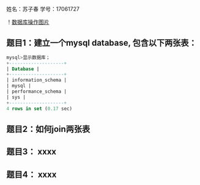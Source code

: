 姓名：苏子春
学号：17061727


！[数据库操作图片](https://github.com/selfclosesu/mysql-test-1/blob/master/%E6%95%B0%E6%8D%AE%E5%BA%93%E6%93%8D%E4%BD%9C%E6%88%AA%E5%9B%BE.jpg)

## 题目1：建立一个mysql database, 包含以下两张表：
```sql
mysql>显示数据库；
+--------------------+ 
| Database | 
+--------------------+ 
| information_schema | 
| mysql | 
| performance_schema | 
| sys | 
+--------------------+ 
4 rows in set (0.17 sec)
```

## 题目2：如何join两张表





## 题目3： xxxx

## 题目4： xxxx
